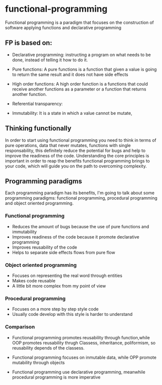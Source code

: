 # functional-programming
Functional programming is a paradigm that focuses on the construction of software applying functions and declarative programming

## FP is based on:

- Declarative programming:
instructing a program on what needs to be done, instead of telling it how to do it.

- Pure functions:
A pure functions is a function that given a value is going to return the same result and it does not have side effects

- High order functions:
A high order function is a functions that could receive another functions as a parameter or a function that returns another function.

- Referential transparency:


- Immutability:
It is a state in which a value cannot be mutate, 


## Thinking functionally

In order to start using functional programming you need to think in terms of pure operations, data that never mutates, functions with single responsability, this definitely reduce the potential for bugs and help to improve the readiness of the code. Understanding the core principles is important in order to reap the benefits functional programming brings to your code, which will guide you on the path to overcoming complexity.


## Programming paradigms

Each programming paradigm has its benefits, I'm going to talk about some programming paradigms: functional programming, procedural programming and object oriented programming.

### Functional programming

- Reduces the amount of bugs because the use of pure functions and immutability
- Improves readiness of the code because it promote declarative programming
- Improves reusability of the code
- Helps to separate side effects flows from pure flow


### Object oriented programming

- Focuses on representing the real word through entities
- Makes code reusable
- A little bit more complex from my point of view

### Procedural programming

- Focuses on a more step by step style code
- Usually code develop with this style is harder to understand 

### Comparison

- Functional programming promotes reusability through function,while OOP promotes reusability thrugh Classess, inheritance, poliformism, so reusability depends of the classess. 

- Functional programming focuses on inmutable data, while OPP promote mutability through objects

- Functional programming use declarative programming, meanwhile procedural programming is more imperative
